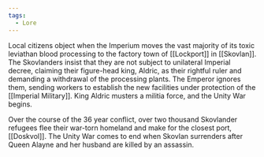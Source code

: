 ```yaml
---
tags:
  - Lore
---
```

Local citizens object when the Imperium moves the vast majority of its toxic leviathan blood processing to the factory town of [[Lockport]] in [[Skovlan]]. The Skovlanders insist that they are not subject to unilateral Imperial decree, claiming their figure-head king, Aldric, as their rightful ruler and demanding a withdrawal of the processing plants. The Emperor ignores them, sending workers to establish the new facilities under protection of the [[Imperial Military]]. King Aldric musters a militia force, and the Unity War begins.

Over the course of the 36 year conflict, over two thousand Skovlander refugees
flee their war-torn homeland and make for the closest port, [[Doskvol]]. The Unity War comes to end when Skovlan surrenders after Queen Alayne and her husband are killed by an assassin.
